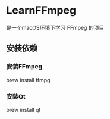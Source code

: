 # LearnFFmpeg

是一个macOS环境下学习 FFmpeg 的项目
## 安装依赖
### 安装FFmpeg
brew install ffmpg
### 安装Qt
brew install qt
